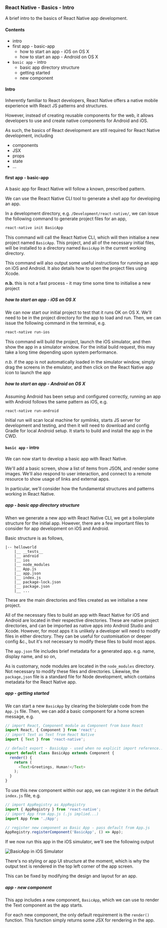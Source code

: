 ### React Native - Basics - Intro

A brief intro to the basics of React Native app development.

#### Contents
* intro
* first app - basic-app
  * how to start an app - iOS on OS X
  * how to start an app - Android on OS X
* `basic app` - intro
  * basic app directory structure
  * getting started
  * new component

#### Intro
Inherently familiar to React developers, React Native offers a native mobile experience with React JS patterns and structures.

However, instead of creating reusable components for the web, it allows developers to use and create native components for Android and iOS.

As such, the basics of React development are still required for React Native development, including

  * components
  * JSX
  * props
  * state
  * ...

#### first app - basic-app
A basic app for React Native will follow a known, prescribed pattern.

We can use the React Native CLI tool to generate a shell app for developing an app.

In a development directory, e.g. `/Development/react-native/`, we can issue the following command to generate project files for an app,

```bash
react-native init BasicApp
```

This command will call the React Native CLI, which will then initialise a new project named `BasicApp`. This project, and all of the necessary initial files, will be installed to a directory named `BasicApp` in the current working directory.

This command will also output some useful instructions for running an app on iOS and Android. It also details how to open the project files using Xcode.

**n.b.** this is not a fast process - it may time some time to initialise a new project

##### how to start an app - iOS on OS X
We can now start our initial project to test that it runs OK on OS X. We'll need to be in the project directory for the app to load and run. Then, we can issue the following command in the terminal, e.g.

```bash
react-native run-ios
```

This command will build the project, launch the iOS simulator, and then show the app in a simulator window. For the initial build request, this may take a long time depending upon system performance.

*n.b.* if the app is not automatically loaded in the simulator window, simply drag the screens in the emulator, and then click on the React Native app icon to launch the app

##### how to start an app - Android on OS X
Assuming Android has been setup and configured correctly, running an app with Android follows the same pattern as iOS, e.g.

```bash
react-native run-android
```

Initial run will scan local machine for *symlinks*, starts JS server for development and testing, and then it will need to download and config Gradle for local Android setup. It starts to build and install the app in the CWD.

#### `basic app` - intro
We can now start to develop a basic app with React Native.

We'll add a basic screen, show a list of items from JSON, and render some images. We'll also respond to user interaction, and connect to a remote resource to show usage of links and external apps.

In particular, we'll consider how the fundamental structures and patterns working in React Native.

##### app - basic app directory structure
When we generate a new app with React Native CLI, we get a boilerplate structure for the initial app. However, there are a few important files to consider for app development on iOS and Android.

Basic structure is as follows,

```
|-- helloworld
    |__ __tests__
    |__ android
    |__ ios
    |__ node_modules
    |__ App.js
    |__ app.json
    |__ index.js
    |__ package-lock.json
    |__ package.json
    |__ ...
```

These are the main directories and files created as we initialise a new project.

All of the necessary files to build an app with React Native for iOS and Android are located in their respective directories. These are native project directories, and can be imported as native apps into Android Studio and Xcode. However, for most apps it is unlikely a developer will need to modify files in either directory. They can be useful for customisation or deeper config &c., but it's not necessary to modify these files to build most apps.

The `app.json` file includes brief metadata for a generated app. e.g. name, display name, and so on,

As is customary, node modules are located in the `node_modules` directory. Not necessary to modify these files and directories. Likewise, the `package,json` file is a standard file for Node development, which contains metadata for the React Native app.

##### app - getting started
We can start a new `BasicApp` by clearing the biolerplate code from the `App.js` file. Then, we can add a basic component for a home screen message, e.g.

```js
// import React, Component module as Component from base React
import React, { Component } from 'react';
// import Text as Text from React Native
import { Text } from 'react-native';

// default export - BasicApp - used when no explicit import reference...
export default class BasicApp extends Component {
  render() {
    return (
      <Text>Greetings, Human!</Text>
    );
  }
}
```

To use this new component within our app, we can register it in the default `index.js` file, e.g.

```js
// import AppRegistry as AppRegistry
import { AppRegistry } from 'react-native';
// import App from App.js (.js implied...)
import App from './App';

// register new component as Basic App - pass default from App.js
AppRegistry.registerComponent('BasicApp', () => App);
```

If we now run this app in the iOS simulator, we'll see the following output

![BasicApp in iOS Simulator](./media/images/basic-app-ios1.png)

There's no styling or app UI structure at the moment, which is why the output text is rendered in the top left corner of the app screen.

This can be fixed by modifying the design and layout for an app.

##### app - new component
This app includes a new component, `BasicApp`, which we can use to render the Text component as the app starts.

For each new component, the only default requirement is the `render()` function. This function simply returns some JSX for rendering in the app.
